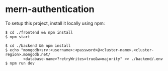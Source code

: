 # mern-authentication
To setup this project, install it locally using npm:
```
$ cd ./frontend && npm install
$ npm start

$ cd ./backend && npm install
$ echo "mongodb+srv:<username>:<password>@<cluster-name>.<cluster-region>.mongodb.net/
        <database-name>?retryWrites=true&w=majority" >> ./backend/.env
$ npm run dev
```
